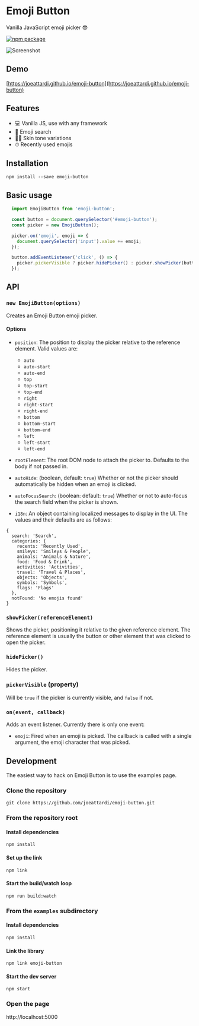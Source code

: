 # Emoji Button
Vanilla JavaScript emoji picker 😎

[![npm package](https://img.shields.io/npm/v/emoji-button)](https://npmjs.com/package/emoji-button)

![Screenshot](https://raw.githubusercontent.com/joeattardi/emoji-button/master/screenshot.png)

## Demo

[https://joeattardi.github.io/emoji-button](https://joeattardi.github.io/emoji-button)

## Features

* 💻 Vanilla JS, use with any framework
* 🔎 Emoji search
* 👍🏼 Skin tone variations
* ⏱ Recently used emojis

## Installation

    npm install --save emoji-button

## Basic usage

```javascript
  import EmojiButton from 'emoji-button';

  const button = document.querySelector('#emoji-button');
  const picker = new EmojiButton();

  picker.on('emoji', emoji => {
    document.querySelector('input').value += emoji;
  });

  button.addEventListener('click', () => {
    picker.pickerVisible ? picker.hidePicker() : picker.showPicker(button);
  });
```

## API

### `new EmojiButton(options)`

Creates an Emoji Button emoji picker.

#### Options

* `position`: The position to display the picker relative to the reference element. Valid values are:
  * `auto`
  * `auto-start`
  * `auto-end`
  * `top`
  * `top-start`
  * `top-end`
  * `right`
  * `right-start`
  * `right-end`
  * `bottom`
  * `bottom-start`
  * `bottom-end`
  * `left`
  * `left-start`
  * `left-end`

* `rootElement`: The root DOM node to attach the picker to. Defaults to the body if not passed in.

* `autoHide`: (boolean, default: `true`) Whether or not the picker should automatically be hidden when an emoji is clicked.

* `autoFocusSearch`: (boolean: default: `true`) Whether or not to auto-focus the search field when the picker is shown.

* `i18n`: An object containing localized messages to display in the UI. The values and their defaults are as follows:

```
{
  search: 'Search',
  categories: {
    recents: 'Recently Used',
    smileys: 'Smileys & People',
    animals: 'Animals & Nature',
    food: 'Food & Drink',
    activities: 'Activities',
    travel: 'Travel & Places',
    objects: 'Objects',
    symbols: 'Symbols',
    flags: 'Flags'
  },
  notFound: 'No emojis found'
}
```

### `showPicker(referenceElement)`

Shows the picker, positioning it relative to the given reference element. The reference element is usually the button or other element that was clicked to open the picker.

### `hidePicker()`

Hides the picker.

### `pickerVisible` (property)

Will be `true` if the picker is currently visible, and `false` if not.

### `on(event, callback)`

Adds an event listener. Currently there is only one event:

* `emoji`: Fired when an emoji is picked. The callback is called with a single argument, the emoji character that was picked.

## Development

The easiest way to hack on Emoji Button is to use the examples page.

### Clone the repository

    git clone https://github.com/joeattardi/emoji-button.git

### From the repository root

#### Install dependencies

    npm install

#### Set up the link

    npm link

#### Start the build/watch loop

    npm run build:watch

### From the `examples` subdirectory

#### Install dependencies

    npm install

#### Link the library

    npm link emoji-button

#### Start the dev server

    npm start

### Open the page

http://localhost:5000
